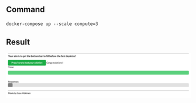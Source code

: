 ## Command

```dockerfile
docker-compose up --scale compute=3
```

## Result

![result](result.png)

